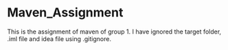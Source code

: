 # Maven_Assignment
This is the assignment of maven of group 1. I have ignored the target folder, .iml file and idea file using .gitignore. 
